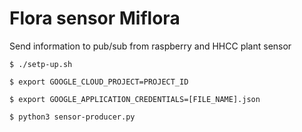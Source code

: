 # Flora sensor Miflora

Send information to pub/sub from raspberry and HHCC plant sensor

```
$ ./setp-up.sh

$ export GOOGLE_CLOUD_PROJECT=PROJECT_ID

$ export GOOGLE_APPLICATION_CREDENTIALS=[FILE_NAME].json

$ python3 sensor-producer.py
```